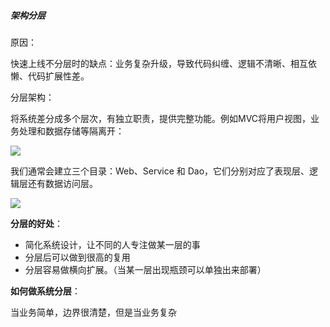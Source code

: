 ##### 架构分层



原因：

快速上线不分层时的缺点：业务复杂升级，导致代码纠缠、逻辑不清晰、相互依懒、代码扩展性差。



分层架构：

将系统差分成多个层次，有独立职责，提供完整功能。例如MVC将用户视图，业务处理和数据存储等隔离开：

![](https://static001.geekbang.org/resource/image/a3/a3/a3fbea25c3d39cab31826ad7e3c300a3.jpg)

我们通常会建立三个目录：Web、Service 和 Dao，它们分别对应了表现层、逻辑层还有数据访问层。

![](https://static001.geekbang.org/resource/image/86/25/86aa315ef6b6752dc58db69f44f82725.jpg)

**分层的好处**：

- 简化系统设计，让不同的人专注做某一层的事
- 分层后可以做到很高的复用
- 分层容易做横向扩展。（当某一层出现瓶颈可以单独出来部署）



**如何做系统分层**：

当业务简单，边界很清楚，但是当业务复杂

